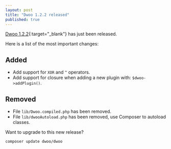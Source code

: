 ```yaml
---
layout: post
title: "Dwoo 1.2.2 released"
published: true
---
```


[Dwoo 1.2.2](https://github.com/dwoo-project/dwoo/tree/1.2.2){:target="_blank"} has just been released.
<!-- more -->
Here is a list of the most important changes:

Added
-----
* Add support for `XOR` and `^` operators.
* Add support for closure when adding a new plugin with: `$dwoo->addPlugin()`.

Removed
-------
* File `lib/Dwoo.compiled.php` has been removed.
* File `lib/dwooAutoload.php` has been removed, use Composer to autoload classes.

Want to upgrade to this new release?

	composer update dwoo/dwoo